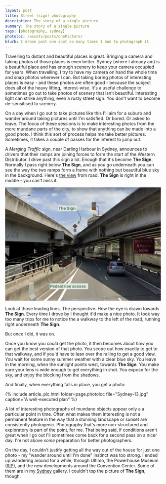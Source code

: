 ```yaml
---
layout: post
title: Street (sign) photography
description: The story of a single picture
summary: The story of a single picture
tags: [photography, sydney]
photoloc: /assets/posts/onePicture/
blurb: I drove past one spot so many times I had to photograph it.  
---
```


Travelling to distant and beautiful places is great. Bringing a camera and taking photos of those places is even better. Sydney (where I already am) is a beautiful place and has enough scenery to keep your camera occupied for years. When travelling, I try to have my camera on hand the whole time and snap photos wherever I can. But taking boring photos of interesting places is easy - and these photos are often good - because the subject does all of the heavy lifting, interest-wise. It's a useful challenge to sometimes go out to take photos of scenery that isn't beautiful. Interesting light can strike anything, even a rusty street sign. You don't want to become de-sensitised to scenery. 

On a day when I go out to take pictures like this I'll aim for a suburb and wander around taking pictures until I'm satisfied. Or bored. Or asked to leave. The focus of these sessions is to make interesting photos from the more mundane parts of the city, to show that anything can be made into a good photo. I think this sort of process helps me take better pictures. Sometimes, it takes a couple of passes for the interest to jump out. 

A *Merging Traffic* sign, near Darling Harbour in Sydney, announces to drivers that their ramps are joining forces to form the start of the Western Distributor. I drive past this sign a lot. Enough that it's become **The Sign**. Normally I pass right below **The Sign**, and as you go underneath you can see the way the two ramps form a frame with nothing but beautiful blue sky in the background. Here's [the view](https://www.google.com/maps/@-33.8743004,151.2003353,3a,39y,260.03h,95.59t/data=!3m6!1e1!3m4!1sRiw1A53IRV60NODc6FmEiw!2e0!7i13312!8i6656) from road. **The Sign** is right in the middle - you can't miss it.

![The view of the sign](/assets/posts/onePicture/theSign.png)

Look at those leading lines. The perspective. How the eye is drawn towards **The Sign**.
Every time I drove by I thought it'd make a nice photo. It took way too many trips for me to notice the a walkway to the left of the road, running right underneath **The Sign**.

But once I did, it was on.

Once you know you *could* get the photo, it then becomes about *how* you can get the best version of that photo. You scope out how exactly to get to that walkway, and if you'd have to lean over the railing to get a good view. You wait for some sunny summer weather with a clear blue sky. You leave in the morning, when the sunlight points west, towards **The Sign**. You make sure your lens is wide enough to get everything in shot. You expose for the sky, and enjoy the blocking from the shadows.

And finally, when everything falls in place, you get a photo:

{% include article_pic.html
   folder=page.photoloc
   file="Sydney-13.jpg"
   caption="A well-executed plan"
%}

A lot of interesting photographs of mundane objects appear only a a particular point in time. Often what makes them interesting is not a permanent feature in the way that a stunning landscape or sunset are consistently photogenic. Photography that's more non-structured and exploratory is part of the point, for me. That being said, if conditions aren't great when I go out I'll sometimes come back for a second pass on a nicer day. I'm not above *some* preparation for better photographers.

On the day, I couldn't justify getting all the way out of the house for just one photo - my "wander around until I'm done" instinct was too strong. I ended up wandering around for a while, through Ultimo, the Powerhouse Museum ([RIP](https://maas.museum/powerhouse-museum/visiting-powerhouse-in-2020-2021/)), and the new developments around the Convention Center. Some of them are in my [Sydney](/photos/sydney/) gallery. I couldn't top the picture of **The Sign**, though.

